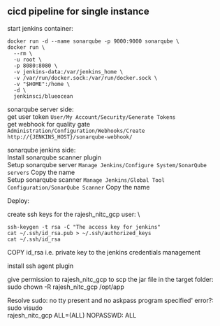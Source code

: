 ## cicd pipeline for single instance

start jenkins container:

```
docker run -d --name sonarqube -p 9000:9000 sonarqube \
docker run \
  --rm \
  -u root \
  -p 8080:8080 \
  -v jenkins-data:/var/jenkins_home \
  -v /var/run/docker.sock:/var/run/docker.sock \
  -v "$HOME":/home \
  -d \
  jenkinsci/blueocean
```

sonarqube server side: \
get user token ```User/My Account/Security/Generate Tokens``` \
get webhook for quality gate ```Administration/Configuration/Webhooks/Create http://{JENKINS_HOST}/sonarqube-webhook/```

sonarqube jenkins side: \
Install sonarqube scanner plugin \
Setup sonarqube server ```Manage Jenkins/Configure System/SonarQube servers``` Copy the name \
Setup sonarqube scanner ```Manage Jenkins/Global Tool Configuration/SonarQube Scanner``` Copy the name

Deploy:

create ssh keys for the rajesh_nitc_gcp user: \
```
ssh-keygen -t rsa -C "The access key for jenkins"
cat ~/.ssh/id_rsa.pub > ~/.ssh/authorized_keys
cat ~/.ssh/id_rsa
```
COPY id_rsa i.e. private key to the jenkins credentials management

install ssh agent plugin

give permission to rajesh_nitc_gcp to scp the jar file in the target folder: \
sudo chown -R rajesh_nitc_gcp /opt/app

Resolve sudo: no tty present and no askpass program specified' error?: \
sudo visudo \
rajesh_nitc_gcp ALL=(ALL) NOPASSWD: ALL
